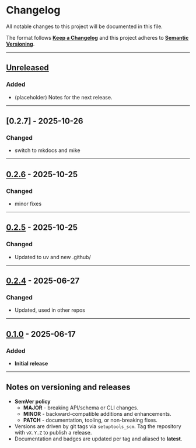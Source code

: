 # Changelog

All notable changes to this project will be documented in this file.

The format follows **[Keep a Changelog](https://keepachangelog.com/en/1.1.0/)**
and this project adheres to **[Semantic Versioning](https://semver.org/spec/v2.0.0.html)**.

---

## [Unreleased]

### Added
- (placeholder) Notes for the next release.

---

## [0.2.7] - 2025-10-26

### Changed
- switch to mkdocs and mike

---

## [0.2.6] - 2025-10-25

### Changed
- minor fixes

---

## [0.2.5] - 2025-10-25

### Changed
- Updated to uv and new .github/

---

## [0.2.4] - 2025-06-27

### Changed
- Updated, used in other repos

---

## [0.1.0] - 2025-06-17

### Added
- **Initial release** 
---

## Notes on versioning and releases

- **SemVer policy**
  - **MAJOR** - breaking API/schema or CLI changes.
  - **MINOR** - backward-compatible additions and enhancements.
  - **PATCH** - documentation, tooling, or non-breaking fixes.
- Versions are driven by git tags via `setuptools_scm`.
  Tag the repository with `vX.Y.Z` to publish a release.
- Documentation and badges are updated per tag and aliased to **latest**.

[Unreleased]: https://github.com/civic-interconnect/civic-transparency-py-sdk/compare/v0.2.6...HEAD
[0.2.6]: https://github.com/civic-interconnect/civic-transparency-py-sdk/releases/tag/v0.2.6
[0.2.5]: https://github.com/civic-interconnect/civic-transparency-py-sdk/releases/tag/v0.2.5
[0.2.4]: https://github.com/civic-interconnect/civic-transparency-py-sdk/releases/tag/v0.2.4
[0.1.0]: https://github.com/civic-interconnect/civic-transparency-py-sdk/releases/tag/v0.1.0
